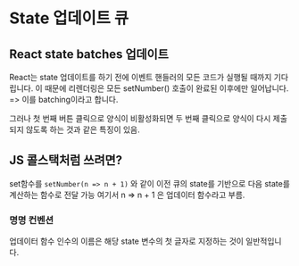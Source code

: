 # State 업데이트 큐

## React state batches 업데이트

React는 state 업데이트를 하기 전에 이벤트 핸들러의 모든 코드가 실행될 때까지 기다립니다. 이 때문에 리렌더링은 모든 setNumber() 호출이 완료된 이후에만 일어납니다. => 이를 batching이라고 합니다.

그러나 첫 번째 버튼 클릭으로 양식이 비활성화되면 두 번째 클릭으로 양식이 다시 제출되지 않도록 하는 것과 같은 특징이 있음.

## JS 콜스택처럼 쓰려면?

set함수를 `setNumber(n => n + 1)` 와 같이 이전 큐의 state를 기반으로 다음 state를 계산하는 함수로 전달 가능 여기서 n => n + 1 은 업데이터 함수라고 부름.

### 명명 컨벤션

업데이터 함수 인수의 이름은 해당 state 변수의 첫 글자로 지정하는 것이 일반적입니다.
